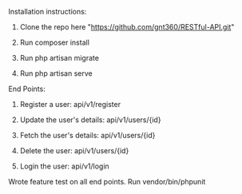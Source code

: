 Installation instructions:

1. Clone the repo  here "https://github.com/gnt360/RESTful-API.git"

2. Run composer install

3. Run php artisan migrate

4. Run php artisan serve

End Points:

1. Register a user:  api/v1/register

2. Update the user's details: api/v1/users/{id}

3. Fetch the user's details: api/v1/users/{id}

4. Delete the user: api/v1/users/{id}

5. Login the user: api/v1/login

Wrote feature test on all end points.
Run vendor/bin/phpunit